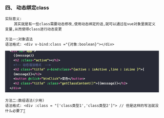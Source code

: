 ### 四、 动态绑定class
    实际意义:
        其实就是有一些class需要动态修改,使用动态绑定的话,就可以通过在vue对象里面定义变量,从而使得class进行动态变更

    方法一:对象语法
    语法格式: <div v-bind:class ="{对象:boolean}"></div>
![语法格式](./../image/WeChat0471bfc0f1802d45d3bef9ef7e49978f.png)

    方法二:数组语法(少用)
    语法格式: <div :class = "['class类型1','class类型2']"> // 但是这样的写法就没什么必要了∑